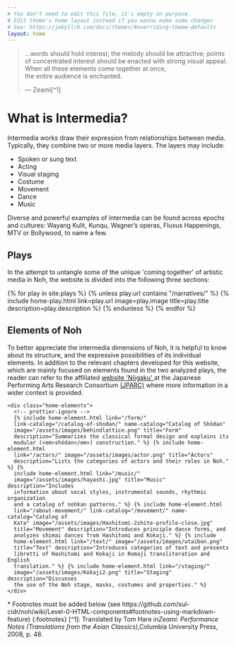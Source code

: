 ```yaml
---
# You don't need to edit this file, it's empty on purpose.
# Edit theme's home layout instead if you wanna make some changes
# See: https://jekyllrb.com/docs/themes/#overriding-theme-defaults
layout: home
---
```


<div
  class="home__hero"
  style="background-image: url('/assets/images/Hashi3.jpg');"
>
  <div class="wrapper">
    <div class="home__hero-content">
      <blockquote>
        <p class="blockquote__paragraph">
          …words should hold interest; the melody should be attractive; points
          of concentrated interest should be enacted with strong visual appeal.
          <br />When all these elements come together at once, <br />the entire
          audience is enchanted.
        </p>
        <p class="blockquote__footer" markdown="1">— Zeami[^1]</p>
      </blockquote>
    </div>
  </div>
</div>
<div class="home__intermedia">
  <div class="wrapper">
    <h1 class="home-section__title">What is Intermedia?</h1>
    <p class="home__intermedia-description">
      Intermedia works draw their expression from relationships between media.
      Typically, they combine two or more media layers. The layers may include:
    </p>
    <ul class="home__intermedia-list">
      <li>Spoken or sung text</li>
      <li>Acting</li>
      <li>Visual staging</li>
      <li>Costume</li>
      <li>Movement</li>
      <li>Dance</li>
      <li>Music</li>
    </ul>
    <p class="home__intermedia-description">
      Diverse and powerful examples of intermedia can be found across epochs and
      cultures: Wayang Kulit, Kunqu, Wagner’s operas, Fluxus Happenings, MTV or
      Bollywood, to name a few.
    </p>
  </div>
</div>

<div class="home__plays">
  <div class="wrapper">
    <h2 class="home-section__title">Plays</h2>
    <p class="home-section__description">
      In the attempt to untangle some of the unique 'coming together' of
      artistic media in Noh, the website is divided into the following three
      sections:
    </p>
    {% for play in site.plays %} {% unless play.url contains "/narratives/" %}
    {% include home-play.html link=play.url image=play.image title=play.title
    description=play.description %} {% endunless %} {% endfor %}
  </div>
</div>

<div class="home__elements">
  <div class="wrapper">
    <h2 class="home-section__title">Elements of Noh</h2>
    <p class="home-section__description">
      To better appreciate the intermedia dimensions of Noh, it is helpful to
      know about its structure, and the expressive possibilities of its
      individual elements. In addition to the relevant chapters developed for
      this website, which are mainly focused on elements found in the two
      analyzed plays, the reader can refer to the affiliated
      <a href="https://jparc.online/nogaku/"> website 'Nōgaku' </a> at the
      Japanese Performing Arts Research Consortium
      <a href="https://jparc.online/"> (JPARC)</a> where more information in a
      wider context is provided.
    </p>

    <div class="home-elements">
      <!-- prettier-ignore -->
      {% include home-element.html link="/form/"
      link-catalog="/catalog-of-shodan/" name-catalog="Catalog of Shōdan"
      image="/assets/images/behindlattice.png" title="Form"
      description="Summarizes the classical formal design and explains its
      modular (<em>shōdan</em>) construction." %} {% include home-element.html
      link="/actors/" image="/assets/images/actor.png" title="Actors"
      description="Lists the categories of actors and their roles in Noh." %} {%
      include home-element.html link="/music/"
      image="/assets/images/hayashi.jpg" title="Music" description="Includes
      information about vocal styles, instrumental sounds, rhythmic organization
      and a catalog of nohkan patterns." %} {% include home-element.html
      link="/about-movement/" link-catalog="/movement/" name-catalog="Catalog of
      Kata" image="/assets/images/Hashitomi-2shite-profile-close.jpg"
      title="Movement" description="Introduces principle dance forms, and
      analyzes shimai dances from Hashitomi and Kokaji." %} {% include
      home-element.html link="/text/" image="/assets/images/utaibon.png"
      title="Text" description="Introduces categories of text and presents
      libretti of Hashitomi and Kokaji in Romaji transliteration and English
      translation." %} {% include home-element.html link="/staging/"
      image="/assets/images/Kokaji2.png" title="Staging" description="Discusses
      the use of the Noh stage, masks, costumes and properties." %}
    </div>
  </div>
</div>

<!-- prettier-ignore -->
<div class="wrapper">
  <div markdown="1">
* Footnotes must be added below (see
https://github.com/sul-cidr/noh/wiki/Level-0-HTML-components#footnotes-using-markdown-feature)
{:footnotes}
[^1]: Translated by Tom Hare in<em>Zeami: Performance Notes (Translations from the Asian Classics)</em>,Columbia University Press, 2008, p. 48.
  </div>
</div>
